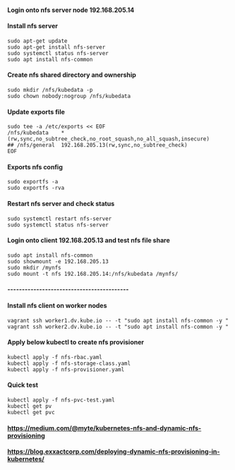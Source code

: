 #### Login onto nfs server node 192.168.205.14 

#### Install nfs server 
```
sudo apt-get update
sudo apt-get install nfs-server 
sudo systemctl status nfs-server
sudo apt install nfs-common
```

#### Create nfs shared directory and ownership
```
sudo mkdir /nfs/kubedata -p
sudo chown nobody:nogroup /nfs/kubedata
```

#### Update exports file
```
sudo tee -a /etc/exports << EOF
/nfs/kubedata    *(rw,sync,no_subtree_check,no_root_squash,no_all_squash,insecure)
## /nfs/general  192.168.205.13(rw,sync,no_subtree_check)
EOF
```

#### Exports nfs config
```
sudo exportfs -a
sudo exportfs -rva
```

#### Restart nfs server and check status
```
sudo systemctl restart nfs-server
sudo systemctl status nfs-server
```

#### Login onto client 192.168.205.13 and test nfs file share
```
sudo apt install nfs-common
sudo showmount -e 192.168.205.13
sudo mkdir /mynfs
sudo mount -t nfs 192.168.205.14:/nfs/kubedata /mynfs/
```
#### ------------------------------------------

#### Install nfs client on worker nodes
```
vagrant ssh worker1.dv.kube.io -- -t "sudo apt install nfs-common -y "
vagrant ssh worker2.dv.kube.io -- -t "sudo apt install nfs-common -y "
```

#### Apply below kubectl to create nfs provisioner
```
kubectl apply -f nfs-rbac.yaml
kubectl apply -f nfs-storage-class.yaml
kubectl apply -f nfs-provisioner.yaml
```

#### Quick test
```
kubectl apply -f nfs-pvc-test.yaml
kubectl get pv
kubectl get pvc
```

#### https://medium.com/@myte/kubernetes-nfs-and-dynamic-nfs-provisioning
#### https://blog.exxactcorp.com/deploying-dynamic-nfs-provisioning-in-kubernetes/
